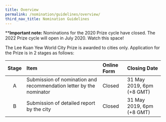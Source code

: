 ```yaml
---
title: Overview
permalink: /nomination/guidelines/overview/
third_nav_title: Nomination Guidelines
---
```


**__Important note:__ Nominations for the 2020 Prize cycle have closed. The 2022 Prize cycle will open in July 2020. Watch this space!

The Lee Kuan Yew World City Prize is awarded to cities only. Application for the Prize is in 2 stages as follows: 

| Stage | Item	| Online Form | Closing Date |
|:---:|:---|:---|:---|
| A | Submission of nomination and recommendation letter by the nominator | Closed | 31 May 2019, 6pm (+8 GMT) |
| B | Submission of detailed report by the city | Closed | 31 May 2019, 6pm (+8 GMT) |

